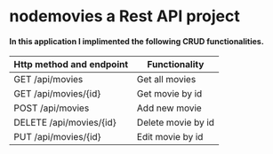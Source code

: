 # nodemovies a Rest API project

#### In this application I implimented the following CRUD functionalities.

| Http method and endpoint | Functionality      |
| ------------------------ | ------------------ |
| GET /api/movies          | Get all movies     |
| GET /api/movies/{id}     | Get movie by id    |
| POST /api/movies         | Add new movie      |
| DELETE /api/movies/{id}  | Delete movie by id |
| PUT /api/movies/{id}     | Edit movie by id   |
